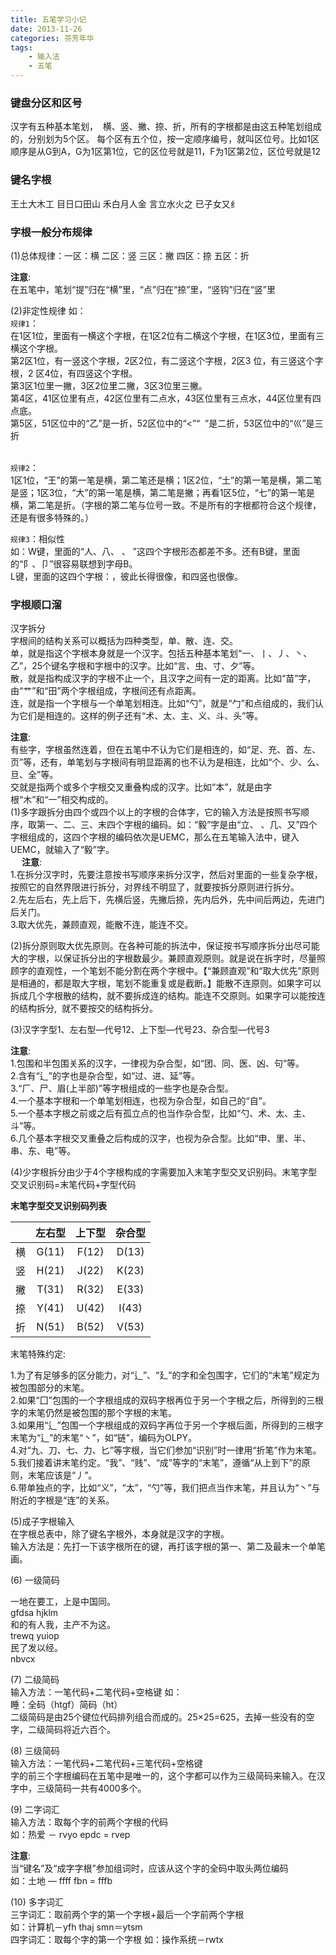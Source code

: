 ```yaml
---
title: 五笔学习小记
date: 2013-11-26
categories: 芬芳年华
tags:
	- 输入法
	- 五笔
---
```


### 键盘分区和区号
汉字有五种基本笔划，  横、竖、撇、捺、折，所有的字根都是由这五种笔划组成的，分别划为5个区。
每个区有五个位，按一定顺序编号，就叫区位号。比如1区顺序是从G到A，G为1区第1位，它的区位号就是11，F为1区第2位，区位号就是12

### 键名字根
王土大木工 目日口田山
禾白月人金 言立水火之
已子女又纟

<!--more-->

### 字根一般分布规律
(1)总体规律：一区：横 二区：竖 三区：撇 四区：捺 五区：折  

**注意**:  
在五笔中，笔划“提”归在“横”里，“点”归在“捺”里，“竖钩”归在“竖”里

(2)非定性规律 如：  
`规律1`：  
在1区1位，里面有一横这个字根，在1区2位有二横这个字根，在1区3位，里面有三横这个字根。  
第2区1位，有一竖这个字根，2区2位，有二竖这个字根，2区3 位，有三竖这个字根，2 区4位，有四竖这个字根。  
第3区1位里一撇，3区2位里二撇，3区3位里三撇。  
第4区，41区位里有点，42区位里有二点水，43区位里有三点水，44区位里有四点底。  
第5区，51区位中的“乙”是一折，52区位中的“<”“  ”是二折，53区位中的“巛”是三折  
 

`规律2`：  
1区1位，“王”的第一笔是横，第二笔还是横；1区2位，“土”的第一笔是横，第二笔是竖；1区3位，“大”的第一笔是横，第二笔是撇；再看1区5位，“七”的第一笔是横，第二笔是折。（字根的第二笔与位号一致。不是所有的字根都符合这个规律，还是有很多特殊的。）  

`规律3`：相似性  
如：W键，里面的“人、八、 、 ”这四个字根形态都差不多。还有B键，里面的“阝、卩”很容易联想到字母B。  
L键，里面的这四个字根：，彼此长得很像，和四竖也很像。

### 字根顺口溜

汉字拆分  
字根间的结构关系可以概括为四种类型，单、散、连、交。  
单，就是指这个字根本身就是一个汉字。包括五种基本笔划“一、丨、丿、丶、
乙”，25个键名字根和字根中的汉字。比如“言、虫、寸、夕”等。    
散，就是指构成汉字的字根不止一个，且汉字之间有一定的距离。比如“苗”字，由“艹”和“田”两个字根组成，字根间还有点距离。  
连，就是指一个字根与一个单笔划相连。比如“勺”，就是“勹”和点组成的，我们认为它们是相连的。这样的例子还有“术、太、主、义、斗、头”等。  

**注意**:  
有些字，字根虽然连着，但在五笔中不认为它们是相连的，如“足、充、首、左、页”等，还有，单笔划与字根间有明显距离的也不认为是相连，比如“个、少、么、旦、全”等。  
交就是指两个或多个字根交叉重叠构成的汉字。比如“本”，就是由字根“木”和“一”相交构成的。  
(1)多字跟拆分由四个或四个以上的字根的合体字，它的输入方法是按照书写顺序，取第一、二、三、末四个字根的编码。如：“毅”字是由“立、 、几、又”四个字根组成的，这四个字根的编码依次是UEMC，那么在五笔输入法中，键入UEMC，就输入了“毅”字。  
　
**注意**:  
	1.在拆分汉字时，先要注意按书写顺序来拆分汉字，然后对里面的一些复杂字根，按照它的自然界限进行拆分，对界线不明显了，就要按拆分原则进行拆分。  
	2.先左后右，先上后下，先横后竖，先撇后捺，先内后外，先中间后两边，先进门后关门。  
	3.取大优先，兼顾直观，能散不连，能连不交。

(2)拆分原则取大优先原则。在各种可能的拆法中，保证按书写顺序拆分出尽可能大的字根，以保证拆分出的字根数最少。兼顾直观原则。就是说在拆字时，尽量照顾字的直观性，一个笔划不能分割在两个字根中。【“兼顾直观”和“取大优先”原则是相通的，都是取大字根，笔划不能重复或是截断。】能散不连原则。如果字可以拆成几个字根散的结构，就不要拆成连的结构。能连不交原则。如果字可以能按连的结构拆分,  就不要按交的结构拆分。

(3)汉字字型1、左右型—代号12、上下型—代号23、杂合型—代号3  

**注意**:  
1.包围和半包围关系的汉字，一律视为杂合型，如“团、同、医、凶、句”等。  
2.含有“辶”的字也是杂合型，如“过、进、延”等。  
3.“厂、尸、眉(上半部)”等字根组成的一些字也是杂合型。  
4.一个基本字根和一个单笔划相连，也视为杂合型，如自己的“自”。  
5.一个基本字根之前或之后有孤立点的也当作杂合型，比如“勺、术、太、主、斗”等。  
6.几个基本字根交叉重叠之后构成的汉字，也视为杂合型。比如“申、里、半、串、东、电”等。

(4)少字根拆分由少于4个字根构成的字需要加入末笔字型交叉识别码。末笔字型交叉识别码=末笔代码+字型代码

**末笔字型交叉识别码列表**

&nbsp;|左右型|上下型|杂合型
:---:|:---:|:---:|:---:
横|G(11)|F(12)|D(13)
竖|H(21)|J(22)|K(23)
撇|T(31)|R(32)|E(33)
捺|Y(41)|U(42)|I(43)
折|N(51)|B(52)|V(53)

末笔特殊约定:

1.为了有足够多的区分能力，对“辶”、“廴”的字和全包围字，它们的“末笔”规定为被包围部分的末笔。  
2.如果“囗”包围的一个字根组成的双码字根再位于另一个字根之后，所得到的三根字的末笔仍然是被包围的那个字根的末笔。  
3.如果用“辶”包围一个字根组成的双码字再位于另一个字根后面，所得到的三根字末笔为“辶”的末笔“丶”，如“链”，编码为OLPY。  
4.对“九、刀、七、力、匕”等字根，当它们参加“识别”时一律用“折笔”作为末笔。  
5.我们接着讲末笔约定。“我”、“贱”、“成”等字的“末笔”，遵循“从上到下”的原则，末笔应该是“丿”。  
6.带单独点的字，比如“义”，“太”，“勺”等，我们把点当作末笔，并且认为“丶”与附近的字根是“连”的关系。  


(5)成子字根输入  
在字根总表中，除了键名字根外，本身就是汉字的字根。  
输入方法是：先打一下该字根所在的键，再打该字根的第一、第二及最末一个单笔画。  

(6) 一级简码

一地在要工，上是中国同。  
gfdsa hjklm  
和的有人我，主产不为这。  
trewq yuiop  
民了发以经。  
nbvcx  

(7) 二级简码  
输入方法：一笔代码+二笔代码+空格键 如：  
睡：全码（htgf）简码（ht）  
二级简码是由25个键位代码排列组合而成的。25×25=625，去掉一些没有的空字，二级简码将近六百个。  

(8) 三级简码  
输入方法：一笔代码+二笔代码+三笔代码+空格键  
字的前三个字根编码在五笔中是唯一的，这个字都可以作为三级简码来输入。在汉字中，三级简码一共有4000多个。  

(9) 二字词汇  
输入方法：取每个字的前两个字根的代码  
如：热爱 － rvyo epdc = rvep  

**注意**:  
当“键名”及“成字字根”参加组词时，应该从这个字的全码中取头两位编码  
如：土地 — ffff  fbn = fffb  

(10) 多字词汇  
三字词汇：取前两个字的第一个字根+最后一个字前两个字根  
如：计算机－yfh  thaj smn＝ytsm  
四字词汇：取每个字的第一个字根 如：操作系统－rwtx  

